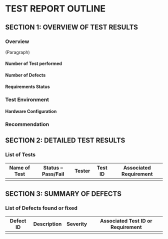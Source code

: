 # TEST REPORT OUTLINE

## SECTION 1: OVERVIEW OF TEST RESULTS

### Overview

(Paragraph)

#### Number of Test performed

#### Number of Defects

#### Requirements Status

### Test Environment
#### Hardware Configuration

### Recommendation

## SECTION 2: DETAILED TEST RESULTS

### List of Tests

| Name of Test | Status – Pass/Fail | Tester | Test ID | Associated Requirement |
|---|---|---|---|---|
| | | | | |

## SECTION 3: SUMMARY OF DEFECTS

### List of Defects found or fixed

| Defect ID | Description | Severity | Associated Test ID or Requirement |
|---|---|---|---|
| | | | |
